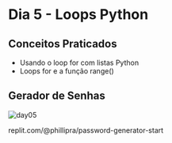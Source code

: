 # Dia 5 - Loops Python
## Conceitos Praticados
- Usando o loop for com listas Python
- Loops for e a função range()
## Gerador de Senhas
![day05](https://user-images.githubusercontent.com/98851253/154311198-83cc6a60-6a57-4e21-bb01-6b54593def0e.gif)

replit.com/@phillipra/password-generator-start
